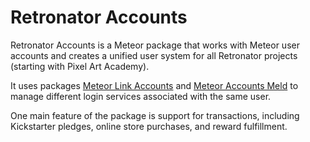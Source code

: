 # Retronator Accounts

Retronator Accounts is a Meteor package that works with Meteor user accounts and creates a unified user system for all Retronator projects (starting with Pixel Art Academy).

It uses packages [Meteor Link Accounts](https://github.com/yubozhao/meteor-link-accounts/) and [Meteor Accounts Meld](https://github.com/splendido/meteor-accounts-meld) to manage different login services associated with the same user.

One main feature of the package is support for transactions, including Kickstarter pledges, online store purchases, and reward fulfillment.
